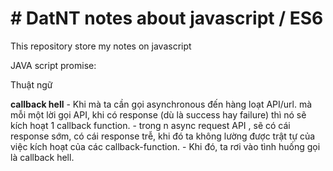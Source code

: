 # # DatNT notes about javascript / ES6

This repository store my notes on javascript

JAVA script promise:

Thuật ngữ

**callback hell**
    - Khi mà ta cần gọi asynchronous đến hàng loạt API/url. 
      mà mỗi một lời gọi API, khi có response (dù là success hay failure) thì nó sẽ kích hoạt 1 callback function. 
    - trong n async request API , sẽ có cái response sớm, có cái response trễ, khi đó ta không lường được trật tự của việc kích hoạt của các callback-function. 
      - Khi đó, ta rơi vào tình huống gọi là callback hell. 
